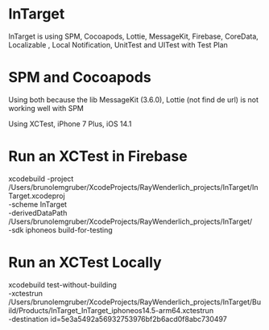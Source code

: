 # InTarget
InTarget is using SPM, Cocoapods, Lottie, MessageKit, Firebase, CoreData, Localizable , Local Notification, UnitTest and UITest with Test Plan

# SPM and Cocoapods
Using both because the lib MessageKit (3.6.0), Lottie (not find de url) is not working well with SPM

Using XCTest, iPhone 7 Plus, iOS 14.1

# Run an XCTest in Firebase
xcodebuild -project /Users/brunolemgruber/XcodeProjects/RayWenderlich_projects/InTarget/InTarget.xcodeproj \
-scheme InTarget \
-derivedDataPath /Users/brunolemgruber/XcodeProjects/RayWenderlich_projects/InTarget/ \
-sdk iphoneos build-for-testing

# Run an XCTest Locally
xcodebuild test-without-building \
    -xctestrun /Users/brunolemgruber/XcodeProjects/RayWenderlich_projects/InTarget/Build/Products/InTarget_InTarget_iphoneos14.5-arm64.xctestrun \
    -destination id=5e3a5492a56932753976bf2b6acd0f8abc730497
